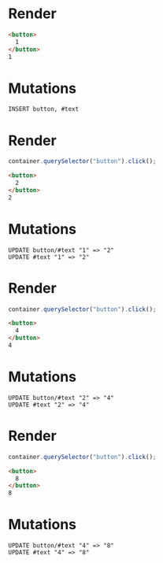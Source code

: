 # Render
```html
<button>
  1
</button>
1
```

# Mutations
```
INSERT button, #text
```

# Render
```js
container.querySelector("button").click();
```
```html
<button>
  2
</button>
2
```

# Mutations
```
UPDATE button/#text "1" => "2"
UPDATE #text "1" => "2"
```

# Render
```js
container.querySelector("button").click();
```
```html
<button>
  4
</button>
4
```

# Mutations
```
UPDATE button/#text "2" => "4"
UPDATE #text "2" => "4"
```

# Render
```js
container.querySelector("button").click();
```
```html
<button>
  8
</button>
8
```

# Mutations
```
UPDATE button/#text "4" => "8"
UPDATE #text "4" => "8"
```